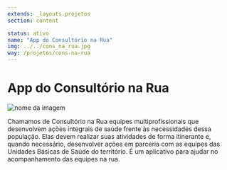 ```yaml
---
extends: _layouts.projetos
section: content

status: ativo
name: "App do Consultório na Rua"
img: ../../cons_na_rua.jpg
way: /projetos/cons-na-rua
---
```

# App do Consultório na Rua

![nome da imagem](../../cons_na_rua.jpg)

Chamamos de Consultório na Rua equipes multiprofissionais que desenvolvem ações integrais de saúde frente às necessidades dessa população. Elas devem realizar suas atividades de forma itinerante e, quando necessário, desenvolver ações em parceria com as equipes das Unidades Básicas de Saúde do território. É um aplicativo para ajudar no acompanhamento das equipes na rua.
